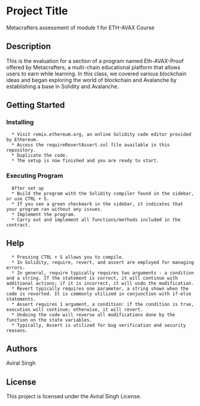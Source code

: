 # Project Title
Metacrafters assessment of module 1 for ETH-AVAX Course

## Description
This is the evaluation for a section of a program named Eth-AVAX-Proof offered by Metacrafters, a multi-chain educational platform that allows users to earn while learning. In this class, we covered various blockchain ideas and began exploring the world of blockchain and Avalanche by establishing a base in Solidity and Avalanche.

## Getting Started
### Installing
      * Visit remix.ethereum.org, an online Solidity code editor provided by Ethereum.
      * Access the requireRevertAssert.sol file available in this repository.
      * Duplicate the code.
      * The setup is now finished and you are ready to start.
      
### Executing Program
      After set up
      * Build the program with the Solidity compiler found in the sidebar, or use CTRL + S.
      * If you see a green checkmark in the sidebar, it indicates that your program ran without any issues.
      * Implement the program.
      * Carry out and implement all functions/methods included in the contract.

## Help
      * Pressing CTRL + S allows you to compile.
      * In Solidity, require, revert, and assert are employed for managing errors.
      * In general, require typically requires two arguments - a condition and a string. If the statement is correct, it will continue with additional actions; if it is incorrect, it will undo the modification.
      * Revert typically requires one parameter, a string shown when the code is reverted. It is commonly utilized in conjunction with if-else statements.
      * Assert requires 1 argument, a condition: if the condition is true, execution will continue; otherwise, it will revert.
      * Undoing the code will reverse all modifications done by the function on the state variables.
      * Typically, Assert is utilized for bug verification and security reasons.

## Authors
Aviral Singh

## License
This project is licensed under the Aviral Singh License.
      

